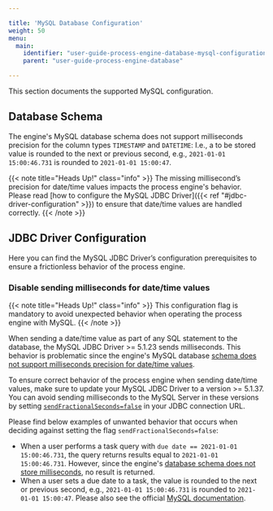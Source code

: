 ```yaml
---

title: 'MySQL Database Configuration'
weight: 50
menu:
  main:
    identifier: "user-guide-process-engine-database-mysql-configuration"
    parent: "user-guide-process-engine-database"

---
```


This section documents the supported MySQL configuration. 

## Database Schema

The engine's MySQL database schema does not support milliseconds precision for the column types `TIMESTAMP` and `DATETIME`: 
I.e., a to be stored value is rounded to the next or previous second, e.g., `2021-01-01 15:00:46.731` is rounded to `2021-01-01 15:00:47`.

{{< note title="Heads Up!" class="info" >}}
The missing millisecond’s precision for date/time values impacts the process engine's behavior. 
Please read [how to configure the MySQL JDBC Driver]({{< ref "#jdbc-driver-configuration" >}}) 
to ensure that date/time values are handled correctly.
{{< /note >}}

## JDBC Driver Configuration

Here you can find the MySQL JDBC Driver’s configuration prerequisites to ensure a frictionless behavior
of the process engine.

### Disable sending milliseconds for date/time values

{{< note title="Heads Up!" class="info" >}}
This configuration flag is mandatory to avoid unexpected behavior when operating the process engine with MySQL.
{{< /note >}}

When sending a date/time value as part of any SQL statement to the database, the MySQL JDBC Driver >= 5.1.23 sends milliseconds. 
This behavior is problematic since the engine's MySQL database [schema does not support milliseconds precision for date/time values][mysql-schema-milliseconds].

To ensure correct behavior of the process engine when sending date/time values, make sure to update your MySQL JDBC Driver to a version >= 5.1.37.
You can avoid sending milliseconds to the MySQL Server in these versions by setting [`sendFractionalSeconds=false`][mysql-fract-secs] 
in your JDBC connection URL.

Please find below examples of unwanted behavior that occurs when deciding against setting the flag `sendFractionalSeconds=false`:

* When a user performs a task query with `due date == 2021-01-01 15:00:46.731`, the query returns 
  results equal to `2021-01-01 15:00:46.731`. However, since the engine's [database schema does not store
  milliseconds][mysql-schema-milliseconds], no result is returned.
* When a user sets a due date to a task, the value is rounded to the next or previous second, 
  e.g., `2021-01-01 15:00:46.731` is rounded to `2021-01-01 15:00:47`. Please also see the official [MySQL documentation](https://dev.mysql.com/doc/refman/5.6/en/fractional-seconds.html).

[mysql-schema-milliseconds]: #database-schema
[mysql-fract-secs]: https://dev.mysql.com/doc/connector-j/8.0/en/connector-j-connp-props-datetime-types-processing.html#cj-conn-prop_sendFractionalSeconds
